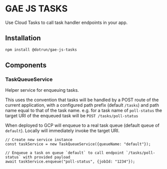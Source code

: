# GAE JS TASKS

Use Cloud Tasks to call task handler endpoints in your app.

## Installation

```sh
npm install @dotrun/gae-js-tasks
```

## Components

### TaskQueueService
Helper service for enqueuing tasks.

This uses the convention that tasks will be handled by a POST route of the current application, 
with a configured path prefix (default `/tasks`) and path name equal to that of the task name.
e.g. for a task name of `poll-status` the target URI of the enqueued task will be 
`POST /tasks/poll-status`

When deployed to GCP will enqueue to a real task queue (default queue of `default`). Locally will
immediately invoke the target URI.

```
// Create new service instance
const taskService = new TaskQueueService({queueName: "default"});

// Enqueue a task on queue `default` to call endpoint `/tasks/poll-status` with provided payload
await taskService.enqueue("poll-status", {jobId: "1234"});
```
